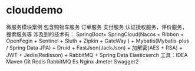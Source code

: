 # clouddemo
微服务模块案例
包含购物车服务 订单服务 支付服务 认证授权服务，评价服务，搜索服务等
涉及到的技术有：
    SpringBoot+ SpringCloud(Nacos + Ribbon + OpenFegin + Sentinel + Sluth + Zipkin + GateWay ) + Mybatis(Mybatis-plus / 
Spring Data JPA) + Druid + FastJson(JackJson) + 加解密(AES + RSA)  + JWT + Jedis(Redisson) + RabbitMQ + Spring Data Elasticserch
工具：IDEA Maven Git Redis RabbitMQ Es Nginx Jmeter Swagger2
